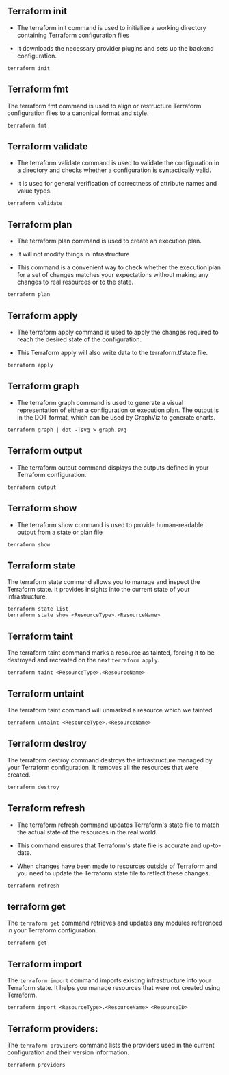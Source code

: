 ## Terraform init
* The terraform init command is used to initialize a working directory containing Terraform configuration files

* It downloads the necessary provider plugins and sets up the backend configuration.

```
terraform init
```

## Terraform fmt
The terraform fmt command is used to align or restructure Terraform configuration files to a canonical format and style. 

```
terraform fmt
```

## Terraform validate
* The terraform validate command is used to validate the configuration in a directory and checks whether a configuration is syntactically valid.
  
* It is used for general verification of correctness of attribute names and value types.
  
```
terraform validate
```

## Terraform plan
* The terraform plan command is used to create an execution plan.
  
* It will not modify things in infrastructure
  
* This command is a convenient way to check whether the execution plan for a set of changes matches your expectations without making any changes to real resources or to the state.

```
terraform plan
```

## Terraform apply
* The terraform apply command is used to apply the changes required to reach the desired state of the configuration. 

* This Terraform apply will also write data to the terraform.tfstate file.

```
terraform apply
```

## Terraform graph
* The terraform graph command is used to generate a visual representation of either a configuration or execution plan. The output is in the DOT format, which can be used by GraphViz to generate charts.

```
terraform graph | dot -Tsvg > graph.svg
```

## Terraform output
* The terraform output command displays the outputs defined in your Terraform configuration.

```
terraform output
```


## Terraform show
* The terraform show command is used to provide human-readable output from a state or plan file

```
terraform show
```

## Terraform state
The terraform state command allows you to manage and inspect the Terraform state. It provides insights into the current state of your infrastructure.

```
terraform state list
terraform state show <ResourceType>.<ResourceName>
```

## Terraform taint
The terraform taint command marks a resource as tainted, forcing it to be destroyed and recreated on the next `terraform apply`.

```
terraform taint <ResourceType>.<ResourceName>
```

## Terraform untaint
The terraform taint command will unmarked a resource which we tainted

```
terraform untaint <ResourceType>.<ResourceName>
```

## Terraform destroy
The terraform destroy command destroys the infrastructure managed by your Terraform configuration. It removes all the resources that were created.

```
terraform destroy
```

## Terraform refresh
* The terraform refresh command updates Terraform's state file to match the actual state of the resources in the real world.
    
* This command ensures that Terraform's state file is accurate and up-to-date.
    
* When changes have been made to resources outside of Terraform and you need to update the Terraform state file to reflect these changes.

```
terraform refresh
```

## terraform get
The `terraform get` command retrieves and updates any modules referenced in your Terraform configuration.

```
terraform get
```


## Terraform import
The `terraform import` command imports existing infrastructure into your Terraform state. It helps you manage resources that were not created using Terraform.

```
terraform import <ResourceType>.<ResourceName> <ResourceID>
```

## Terraform providers:
The `terraform providers` command lists the providers used in the current configuration and their version information.

```
terraform providers
```
